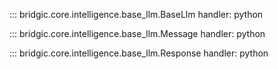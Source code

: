 
::: bridgic.core.intelligence.base_llm.BaseLlm
    handler: python

::: bridgic.core.intelligence.base_llm.Message
    handler: python

::: bridgic.core.intelligence.base_llm.Response
    handler: python